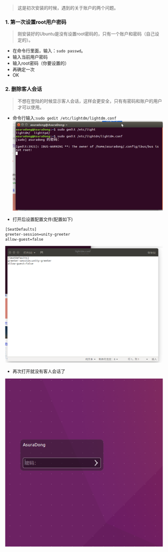 > 这是初次安装的时候，遇到的关于账户的两个问题。

### 1. 第一次设置root用户密码

> 刚安装好的Ubuntu是没有设置root密码的，只有一个账户和密码（自己设定的）。

- 在命令行里面，输入：`sudo passwd`。
- 输入当前用户密码
- 输入root密码（你要设置的）
- 再确定一次
- OK


### 2. 删除客人会话
> 不想在登陆的时候显示客人会话，这样会更安全，只有有密码和账户的用户才可以使用。

- 命令行输入:`sudo gedit /etc/lightdm/lightdm.conf`
![](初次设置root与禁用客人会话/1.png)

- 打开后设置配置文件(配置如下)
```
[SeatDefaults]  
greeter-session=unity-greeter  
allow-guest=false  
```

![](初次设置root与禁用客人会话/2.png)

- 再次打开就没有客人会话了

![](初次设置root与禁用客人会话/3.png)